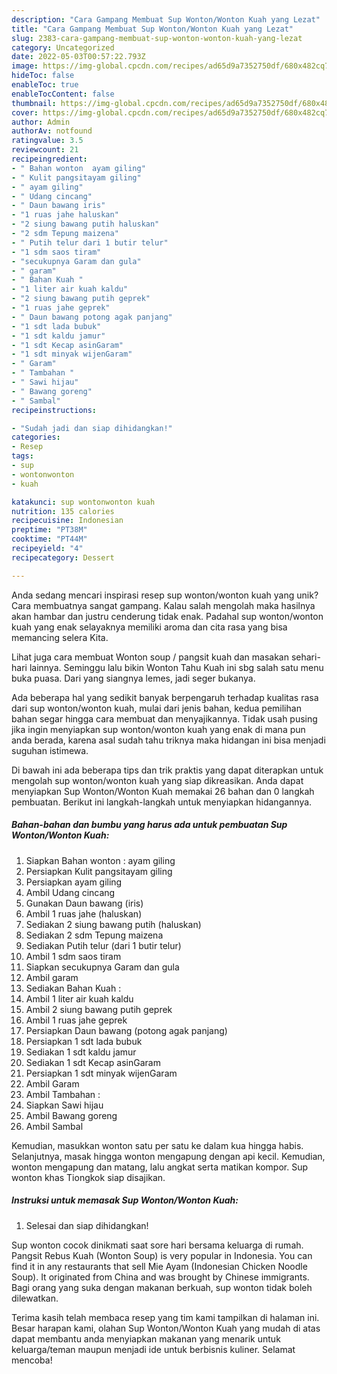 ```yaml
---
description: "Cara Gampang Membuat Sup Wonton/Wonton Kuah yang Lezat"
title: "Cara Gampang Membuat Sup Wonton/Wonton Kuah yang Lezat"
slug: 2383-cara-gampang-membuat-sup-wonton-wonton-kuah-yang-lezat
category: Uncategorized
date: 2022-05-03T00:57:22.793Z
image: https://img-global.cpcdn.com/recipes/ad65d9a7352750df/680x482cq70/sup-wontonwonton-kuah-foto-resep-utama.jpg
hideToc: false
enableToc: true
enableTocContent: false
thumbnail: https://img-global.cpcdn.com/recipes/ad65d9a7352750df/680x482cq70/sup-wontonwonton-kuah-foto-resep-utama.jpg
cover: https://img-global.cpcdn.com/recipes/ad65d9a7352750df/680x482cq70/sup-wontonwonton-kuah-foto-resep-utama.jpg
author: Admin
authorAv: notfound
ratingvalue: 3.5
reviewcount: 21
recipeingredient:
- " Bahan wonton  ayam giling"
- " Kulit pangsitayam giling"
- " ayam giling"
- " Udang cincang"
- " Daun bawang iris"
- "1 ruas jahe haluskan"
- "2 siung bawang putih haluskan"
- "2 sdm Tepung maizena"
- " Putih telur dari 1 butir telur"
- "1 sdm saos tiram"
- "secukupnya Garam dan gula"
- " garam"
- " Bahan Kuah "
- "1 liter air kuah kaldu"
- "2 siung bawang putih geprek"
- "1 ruas jahe geprek"
- " Daun bawang potong agak panjang"
- "1 sdt lada bubuk"
- "1 sdt kaldu jamur"
- "1 sdt Kecap asinGaram"
- "1 sdt minyak wijenGaram"
- " Garam"
- " Tambahan "
- " Sawi hijau"
- " Bawang goreng"
- " Sambal"
recipeinstructions:

- "Sudah jadi dan siap dihidangkan!"
categories:
- Resep
tags:
- sup
- wontonwonton
- kuah

katakunci: sup wontonwonton kuah 
nutrition: 135 calories
recipecuisine: Indonesian
preptime: "PT38M"
cooktime: "PT44M"
recipeyield: "4"
recipecategory: Dessert

---
```





Anda sedang mencari inspirasi resep sup wonton/wonton kuah yang unik? Cara membuatnya sangat gampang. Kalau salah mengolah maka hasilnya akan hambar dan justru cenderung tidak enak. Padahal sup wonton/wonton kuah yang enak selayaknya memiliki aroma dan cita rasa yang bisa memancing selera Kita.





Lihat juga cara membuat Wonton soup / pangsit kuah dan masakan sehari-hari lainnya. Seminggu lalu bikin Wonton Tahu Kuah ini sbg salah satu menu buka puasa. Dari yang siangnya lemes, jadi seger bukanya.

Ada beberapa hal yang sedikit banyak berpengaruh terhadap kualitas rasa dari sup wonton/wonton kuah, mulai dari jenis bahan, kedua pemilihan bahan segar hingga cara membuat dan menyajikannya. Tidak usah pusing jika ingin menyiapkan sup wonton/wonton kuah yang enak di mana pun anda berada, karena asal sudah tahu triknya maka hidangan ini bisa menjadi suguhan istimewa.






Di bawah ini ada beberapa tips dan trik praktis yang dapat diterapkan untuk mengolah sup wonton/wonton kuah yang siap dikreasikan. Anda dapat menyiapkan Sup Wonton/Wonton Kuah memakai 26 bahan dan 0 langkah pembuatan. Berikut ini langkah-langkah untuk menyiapkan hidangannya.

<!--inarticleads1-->

##### Bahan-bahan dan bumbu yang harus ada untuk pembuatan Sup Wonton/Wonton Kuah:

1. Siapkan  Bahan wonton : ayam giling
1. Persiapkan  Kulit pangsitayam giling
1. Persiapkan  ayam giling
1. Ambil  Udang cincang
1. Gunakan  Daun bawang (iris)
1. Ambil 1 ruas jahe (haluskan)
1. Sediakan 2 siung bawang putih (haluskan)
1. Sediakan 2 sdm Tepung maizena
1. Sediakan  Putih telur (dari 1 butir telur)
1. Ambil 1 sdm saos tiram
1. Siapkan secukupnya Garam dan gula
1. Ambil  garam
1. Sediakan  Bahan Kuah :
1. Ambil 1 liter air kuah kaldu
1. Ambil 2 siung bawang putih geprek
1. Ambil 1 ruas jahe geprek
1. Persiapkan  Daun bawang (potong agak panjang)
1. Persiapkan 1 sdt lada bubuk
1. Sediakan 1 sdt kaldu jamur
1. Sediakan 1 sdt Kecap asinGaram
1. Persiapkan 1 sdt minyak wijenGaram
1. Ambil  Garam
1. Ambil  Tambahan :
1. Siapkan  Sawi hijau
1. Ambil  Bawang goreng
1. Ambil  Sambal


Kemudian, masukkan wonton satu per satu ke dalam kua hingga habis. Selanjutnya, masak hingga wonton mengapung dengan api kecil. Kemudian, wonton mengapung dan matang, lalu angkat serta matikan kompor. Sup wonton khas Tiongkok siap disajikan. 

<!--inarticleads2-->

##### Instruksi untuk memasak Sup Wonton/Wonton Kuah:


1. Selesai dan siap dihidangkan!

Sup wonton cocok dinikmati saat sore hari bersama keluarga di rumah. Pangsit Rebus Kuah (Wonton Soup) is very popular in Indonesia. You can find it in any restaurants that sell Mie Ayam (Indonesian Chicken Noodle Soup). It originated from China and was brought by Chinese immigrants. Bagi orang yang suka dengan makanan berkuah, sup wonton tidak boleh dilewatkan. 

Terima kasih telah membaca resep yang tim kami tampilkan di halaman ini. Besar harapan kami, olahan Sup Wonton/Wonton Kuah yang mudah di atas dapat membantu anda menyiapkan makanan yang menarik untuk keluarga/teman maupun menjadi ide untuk berbisnis kuliner. Selamat mencoba!
